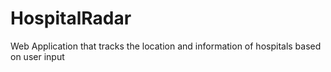 HospitalRadar
=============

Web Application that tracks the location and information of hospitals based on user input
